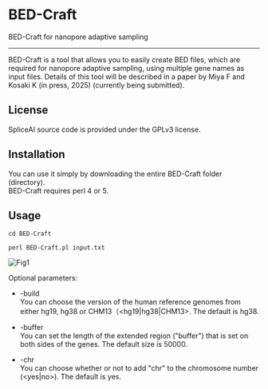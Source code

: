 # BED-Craft
BED-Craft for nanopore adaptive sampling

<hr>

BED-Craft is a tool that allows you to easily create BED files, which are required for nanopore adaptive sampling, using multiple gene names as input files.
Details of this tool will be described in a paper by Miya F and Kosaki K (in press, 2025) (currently being submitted).




## License
SpliceAI source code is provided under the GPLv3 license.

## Installation
You can use it simply by downloading the entire BED-Craft folder (directory).  
BED-Craft requires perl 4 or 5.

## Usage
```cd BED-Craft```  
 
```perl BED-Craft.pl input.txt```  

![Fig1](https://github.com/user-attachments/assets/a0baa854-8c7d-4811-835e-2b4973b1f019)


Optional parameters:  

* -build  
You can choose the version of the human reference genomes from either hg19, hg38 or CHM13（<hg19|hg38|CHM13>. The default is hg38.  
 
* -buffer  
You can set the length of the extended region ("buffer") that is set on both sides of the genes. The default size is 50000. 
 
* -chr  
  You can choose whether or not to add "chr" to the chromosome number (<yes|no>). The default is yes.

